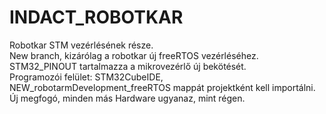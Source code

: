 # INDACT_ROBOTKAR
Robotkar STM vezérlésének része. <br />
New branch, kizárólag a robotkar új freeRTOS vezérléséhez. <br />
STM32_PINOUT tartalmazza a mikrovezérlő új bekötését. <br />
Programozói felület: STM32CubeIDE, NEW_robotarmDevelopment_freeRTOS mappát projektként kell importálni. <br />
Új megfogó, minden más Hardware ugyanaz, mint régen.
